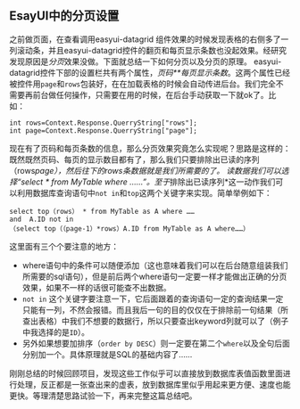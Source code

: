 ## EsayUI中的分页设置

之前做页面，在查看调用easyui-datagrid 组件效果的时候发现表格的右侧多了一列滚动条，并且easyui-datagrid控件的翻页和每页显示条数也没起效果。经研究发现原因是*分页*效果没做。下面就总结一下如何分页以及分页的原理。
easyui-datagrid控件下部的设置栏共有两个属性，*页码**每页显示条数*。这两个属性已经被控件用`page`和`rows`包装好，在在加载表格的时候会自动传进后台。我们完全不需要再前台做任何操作，只需要在用的时候，在后台手动获取一下就ok了。比如：

```
int rows=Context.Response.QuerryString["rows"];
int page=Context.Response.QuerryString["page"];
```

现在有了页码和每页条数的信息，那么分页效果究竟怎么实现呢？思路是这样的：既然既然页码、每页的显示数目都有了，那么我们只要排除出已读的序列（rows*page），然后往下的rows条数据就是我们所需要的了。
读数据我们可以选择“select * from MyTable where ……”。至于*排除出已读序列*这一动作我们可以利用数据库查询语句中`not in`和`top`这两个关键字来实现。简单举例如下：

```
select top（rows） * from MyTable as A where ……
and  A.ID not in 
（select top（（page-1）*rows）A.ID from MyTable as A where……）
```

这里面有三个个要注意的地方：

-   where语句中的条件可以随便添加（这也意味着我们可以在后台随意组装我们所需要的sql语句），但是前后两个where语句一定要一样才能做出正确的分页效果，如果不一样的话很可能查不出数据。
-  `not in` 这个关键字要注意一下，它后面跟着的查询语句一定的查询结果一定只能有一列，不然会报错。而且我后一句的目的仅仅在于排除前一句结果（所查出表格）中我们不想要的数据行，所以只要查出keyword列就可以了（例子中我选择的是`ID`）。
-   另外如果想要加排序（`order by DESC`）则一定要在第二个`where`以及全句后面分别加一个。具体原理就是SQL的基础内容了……

刚刚总结的时候回顾项目，发现这些工作似乎可以直接放到数据库表值函数里面进行处理，反正都是一张查出来的虚表，放到数据库里似乎用起来更方便、速度也能更快。等理清楚思路试验一下，再来完整这篇总结吧。